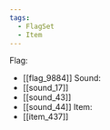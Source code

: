 ```yaml
---
tags:
  - FlagSet
  - Item
---
```

Flag:
- [[flag_9884]]
Sound:
- [[sound_17]]
- [[sound_43]]
- [[sound_44]]
Item:
- [[item_437]]
